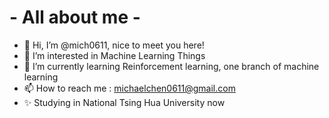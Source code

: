 # - All about me -
- 👋 Hi, I’m @mich0611, nice to meet you here!
- 👀 I’m interested in Machine Learning Things
- 🌱 I’m currently learning Reinforcement learning, one branch of machine learning
- 📫 How to reach me : michaelchen0611@gmail.com
- ✨ Studying in National Tsing Hua University now

<!---
mich0611/mich0611 is a ✨ special ✨ repository because its `README.md` (this file) appears on your GitHub profile.
You can click the Preview link to take a look at your changes.
--->

